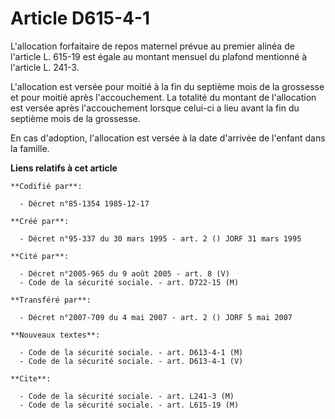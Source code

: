 # Article D615-4-1

L'allocation forfaitaire de repos maternel prévue au premier alinéa de l'article L. 615-19 est égale au montant mensuel du
plafond mentionné à l'article L. 241-3.

L'allocation est versée pour moitié à la fin du septième mois de la grossesse et pour moitié après l'accouchement. La
totalité du montant de l'allocation est versée après l'accouchement lorsque celui-ci a lieu avant la fin du septième mois de
la grossesse.

En cas d'adoption, l'allocation est versée à la date d'arrivée de l'enfant dans la famille.

**Liens relatifs à cet article**

	**Codifié par**:

	  - Décret n°85-1354 1985-12-17

	**Créé par**:

	  - Décret n°95-337 du 30 mars 1995 - art. 2 () JORF 31 mars 1995

	**Cité par**:

	  - Décret n°2005-965 du 9 août 2005 - art. 8 (V)
	  - Code de la sécurité sociale. - art. D722-15 (M)

	**Transféré par**:

	  - Décret n°2007-709 du 4 mai 2007 - art. 2 () JORF 5 mai 2007

	**Nouveaux textes**:

	  - Code de la sécurité sociale. - art. D613-4-1 (M)
	  - Code de la sécurité sociale. - art. D613-4-1 (V)

	**Cite**:

	  - Code de la sécurité sociale. - art. L241-3 (M)
	  - Code de la sécurité sociale. - art. L615-19 (M)

